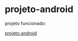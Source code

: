 # projeto-android
 
projeto funcionado:

<a href="https://lucassdani.github.io/projeto-android/">projeto android</a>